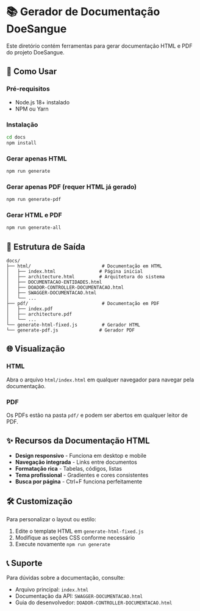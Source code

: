 # 📚 Gerador de Documentação DoeSangue

Este diretório contém ferramentas para gerar documentação HTML e PDF do projeto DoeSangue.

## 🚀 Como Usar

### Pré-requisitos
- Node.js 18+ instalado
- NPM ou Yarn

### Instalação
```bash
cd docs
npm install
```

### Gerar apenas HTML
```bash
npm run generate
```

### Gerar apenas PDF (requer HTML já gerado)
```bash
npm run generate-pdf
```

### Gerar HTML e PDF
```bash
npm run generate-all
```

## 📁 Estrutura de Saída

```
docs/
├── html/                          # Documentação em HTML
│   ├── index.html                # Página inicial
│   ├── architecture.html         # Arquitetura do sistema
│   ├── DOCUMENTACAO-ENTIDADES.html
│   ├── DOADOR-CONTROLLER-DOCUMENTACAO.html
│   ├── SWAGGER-DOCUMENTACAO.html
│   └── ...
├── pdf/                           # Documentação em PDF
│   ├── index.pdf
│   ├── architecture.pdf
│   └── ...
└── generate-html-fixed.js         # Gerador HTML
└── generate-pdf.js               # Gerador PDF
```

## 🌐 Visualização

### HTML
Abra o arquivo `html/index.html` em qualquer navegador para navegar pela documentação.

### PDF
Os PDFs estão na pasta `pdf/` e podem ser abertos em qualquer leitor de PDF.

## ✨ Recursos da Documentação HTML

- **Design responsivo** - Funciona em desktop e mobile
- **Navegação integrada** - Links entre documentos
- **Formatação rica** - Tabelas, códigos, listas
- **Tema profissional** - Gradientes e cores consistentes
- **Busca por página** - Ctrl+F funciona perfeitamente

## 🛠️ Customização

Para personalizar o layout ou estilo:

1. Edite o template HTML em `generate-html-fixed.js`
2. Modifique as seções CSS conforme necessário
3. Execute novamente `npm run generate`

## 📞 Suporte

Para dúvidas sobre a documentação, consulte:
- Arquivo principal: `index.html`
- Documentação da API: `SWAGGER-DOCUMENTACAO.html`
- Guia do desenvolvedor: `DOADOR-CONTROLLER-DOCUMENTACAO.html`
